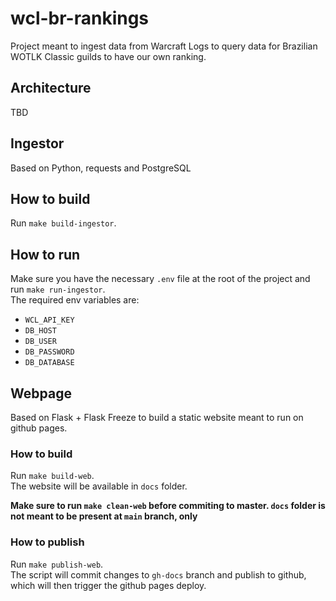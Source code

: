 # wcl-br-rankings

Project meant to ingest data from Warcraft Logs to query data for Brazilian WOTLK Classic guilds to have our own ranking.

## Architecture

TBD

## Ingestor

Based on Python, requests and PostgreSQL

## How to build

Run `make build-ingestor`.

## How to run

Make sure you have the necessary `.env` file at the root of the project and run `make run-ingestor`.  \
The required env variables are:
* `WCL_API_KEY`
* `DB_HOST`
* `DB_USER`
* `DB_PASSWORD`
* `DB_DATABASE`

## Webpage

Based on Flask + Flask Freeze to build a static website meant to run on github pages.

### How to build

Run `make build-web`.  \
The website will be available in `docs` folder.

**Make sure to run `make clean-web` before commiting to master. `docs` folder is not meant to be present at `main` branch, only**

### How to publish

Run `make publish-web`.  \
The script will commit changes to `gh-docs` branch and publish to github, which will then trigger the github pages deploy.


